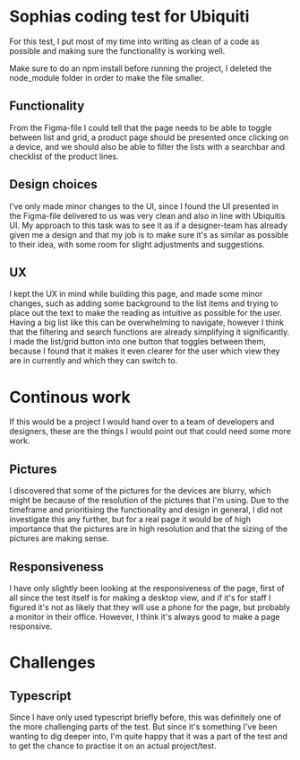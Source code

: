 # Sophias coding test for Ubiquiti

For this test, I put most of my time into writing as clean of a code as possible and making sure the functionality is working well. 

Make sure to do an npm install before running the project, I deleted the node_module folder in order to make the file smaller.

## Functionality

From the Figma-file I could tell that the page needs to be able to toggle between list and grid, a product page should be presented once clicking on a device, and we should also be able to filter the lists with a searchbar and checklist of the product lines. 


## Design choices

I've only made minor changes to the UI, since I found the UI presented in the Figma-file delivered to us was very clean and also in line with Ubiquitis UI. 
My approach to this task was to see it as if a designer-team has already given me a design and that my job is to make sure it's as similar as possible to their idea, with some room for slight adjustments and suggestions.

## UX

I kept the UX in mind while building this page, and made some minor changes, such as adding some background to the list items and trying to place out the text to make the reading as intuitive as possible for the user. Having a big list like this can be overwhelming to navigate, however I think that the filtering and search functions are already simplifying it significantly. 
I made the list/grid button into one button that toggles between them, because I found that it makes it even clearer for the user which view they are in currently and which they can switch to. 


# Continous work

If this would be a project I would hand over to a team of developers and designers, these are the things I would point out that could need some more work.

## Pictures

I discovered that some of the pictures for the devices are blurry, which might be because of the resolution of the pictures that I'm using. 
Due to the timeframe and prioritising the functionality and design in general, I did not investigate this any further, but for a real page it would be of high importance that the pictures are in high resolution and that the sizing of the pictures are making sense.

## Responsiveness

I have only slightly been looking at the responsiveness of the page, first of all since the test itself is for making a desktop view, and if it's for staff I figured it's not as likely that they will use a phone for the page, but probably a monitor in their office. However, I think it's always good to make a page responsive.

# Challenges

## Typescript

Since I have only used typescript briefly before, this was definitely one of the more challenging parts of the test. 
But since it's something I've been wanting to dig deeper into, I'm quite happy that it was a part of the test and to get the chance to practise it on an actual project/test.

